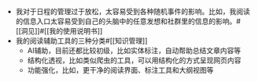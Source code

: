 - 我对于日程的管理过于放松，太容易受到各种随机事件的影响。比如，我阅读的信息入口太容易受到自己的头脑中的任意发想和社群里的信息的影响。#[[洞见]]#[[我的使用说明书]]
- 我的阅读辅助工具的三种分类#[[知识管理]]
    - AI辅助，目前还都比较初级，比如实体标注，自动帮助总结文章内容等
    - 结构化透视，比如类似爬虫的工具，可以用结构化的方式呈现网页内容
    - 功能强化，比如，更干净的阅读界面、标注工具和大纲视图等
